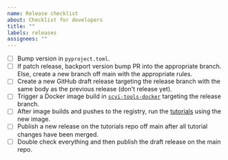 ```yaml
---
name: Release checklist
about: Checklist for developers
title: ""
labels: releases
assignees: ""
---
```


-   [ ] Bump version in `pyproject.toml`.
-   [ ] If patch release, backport version bump PR into the appropriate branch.
        Else, create a new branch off main with the appropriate rules.
-   [ ] Create a new GitHub draft release targeting the release branch with the
        same body as the previous release (don't release yet).
-   [ ] Trigger a Docker image build in
        [`scvi-tools-docker`](https://github.com/YosefLab/scvi-tools-docker)
        targeting the release branch.
-   [ ] After image builds and pushes to the registry, run the
        [tutorials](https://github.com/scverse/scvi-tutorials) using the new
        image.
-   [ ] Publish a new release on the tutorials repo off main after all tutorial
        changes have been merged.
-   [ ] Double check everything and then publish the draft release on the main
        repo.
